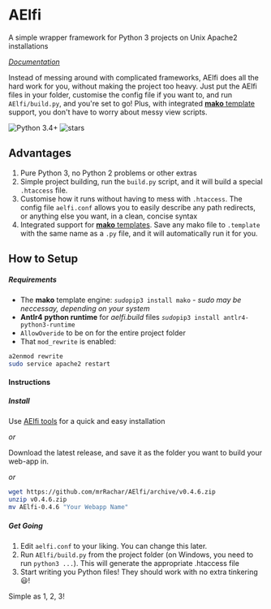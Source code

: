 # AElfi
A simple wrapper framework for Python 3 projects on Unix Apache2 installations

*[Documentation](_aelfi/docs/main.md)*

Instead of messing around with complicated frameworks, AElfi does all the hard work for you, without making the project too heavy. Just put the AElfi files in your folder, customise the config file if you want to, and run `AElfi/build.py`, and you're set to go! Plus, with integrated [**mako** template](http://www.makotemplates.org/) support, you don't have to worry about messy view scripts.

![Python 3.4+](https://img.shields.io/badge/python-3.4%2B-blue.svg "Fully working, probably can work with lower versions")
![stars](https://img.shields.io/github/stars/mrRachar/AElfi.svg "Low, very low")

## Advantages

 1. Pure Python 3, no Python 2 problems or other extras
 2. Simple project building, run the `build.py` script, and it will build a special `.htaccess` file.
 3. Customise how it runs without having to mess with `.htaccess`. The config file `aelfi.conf` allows you to easily describe any path redirects, or anything else you want, in a clean, concise syntax
 4. Integrated support for [**mako** templates](http://www.makotemplates.org/). Save any mako file to `.template` with the same name as a `.py` file, and it will automatically run it for you.



## How to Setup
##### Requirements

- The **mako** template engine: *`sudo`*`pip3 install mako` *- sudo may be neccessay, depending on your system*
- **Antlr4 python runtime** for *aelfi.build* files *`sudo`*`pip3 install antlr4-python3-runtime`
- `AllowOveride` to be on for the entire project folder
- That `mod_rewrite` is enabled:  
```bash
a2enmod rewrite
sudo service apache2 restart
```

#### Instructions
##### Install

Use [AElfi tools](https://github.com/mrRachar/AElfi-tools) for a quick and easy installation

   *or*
   
Download the latest release, and save it as the folder you want to build your web-app in.

   *or*
```bash
wget https://github.com/mrRachar/AElfi/archive/v0.4.6.zip
unzip v0.4.6.zip
mv AElfi-0.4.6 "Your Webapp Name"
```

##### Get Going
1. Edit `aelfi.conf` to your liking. You can change this later. 
2. Run `AElfi/build.py` from the project folder (on Windows, you need to run `python3 ...`). This will generate the appropriate .htaccess file
3. Start writing you Python files! They should work with no extra tinkering :smiley:!

Simple as 1, 2, 3!
